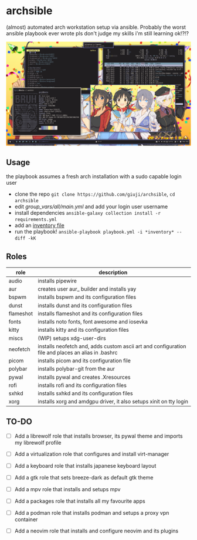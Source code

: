 # archsible
(almost) automated arch workstation setup via ansible.
Probably the worst ansible playbook ever wrote pls don't judge my skills i'm still learning ok!?!?

![Screenshot](screenshot.png)

## Usage
the playbook assumes a fresh arch installation with a sudo capable login user 
- clone the repo `git clone https://github.com/giuji/archsible`, `cd archsible`
- edit *group_vars/all/main.yml* and add your login user username
- install dependencies `ansible-galaxy collection install -r requirements.yml`
- add an [inventory file](https://docs.ansible.com/ansible/latest/user_guide/intro_inventory.html)
- run the playbook! `ansible-playbook playbook.yml -i *inventory* --diff -kK`

## Roles
role | description
--- | ---  
audio | installs pipewire
aur | creates user aur_ builder and installs yay
bspwm | installs bspwm and its configuration files
dunst | installs dunst and its configuration files
flameshot | installs flameshot and its configuration files
fonts | installs noto fonts, font awesome and iosevka
kitty | installs kitty and its configuration files
miscs | (WIP) setups xdg-user-dirs
neofetch | installs neofetch and, adds custom ascii art and configuration file and places an alias in .bashrc 
picom | installs picom and its configuration file
polybar | installs polybar-git from the aur
pywal | installs pywal and creates .Xresources
rofi | installs rofi and its configuration files
sxhkd | installs sxhkd and its configuration files
xorg | installs xorg and amdgpu driver, it also setups xinit on tty login
## TO-DO
- [ ] Add a librewolf role that installs browser, its pywal theme and imports my librewolf profile
- [ ] Add a virtualization role that configures and install virt-manager
- [ ] Add a keyboard role that installs japanese keyboard layout
- [ ] Add a gtk role that sets breeze-dark as default gtk theme
- [ ] Add a mpv role that installs and setups mpv
- [ ] Add a packages role that installs all my favourite apps
- [ ] Add a podman role that installs podman and setups a proxy vpn container
- [ ] Add a neovim role that installs and configure neovim and its plugins


